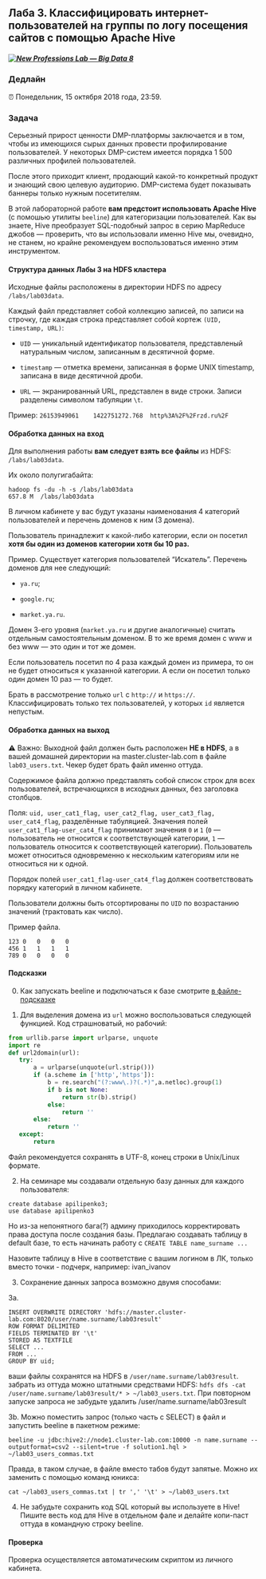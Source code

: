 ## Лаба 3. Классифицировать интернет-пользователей на группы по логу посещения сайтов с помощью Apache Hive

##### [![New Professions Lab — Big Data 8](http://data.newprolab.com/public-newprolab-com/npl7.svg)](https://github.com/newprolab/content_bigdata9)

### Дедлайн

⏰ Понедельник, 15 октября 2018 года, 23:59.

### Задача

Серьезный прирост ценности DMP-платформы заключается и в том, чтобы из имеющихся сырых данных провести профилирование пользователей. У некоторых DMP-систем имеется порядка 1 500 различных профилей пользователей.

После этого приходит клиент, продающий какой-то конкретный продукт и знающий свою целевую аудиторию. DMP-система будет показывать баннеры только нужным посетителям.

В этой лабораторной работе **вам предстоит использовать Apache Hive** (с помошью утилиты `beeline`) для категоризации пользователей. Как вы знаете, Hive преобразует SQL-подобный запрос в серию MapReduce джобов — проверить, что вы использовали именно Hive мы, очевидно, не станем, но крайне рекомендуем воспользоваться именно этим инструментом.

#### Структура данных Лабы 3 на HDFS кластера

Исходные файлы расположены в директории HDFS по адресу `/labs/lab03data`.

Каждый файл представляет собой коллекцию записей, по записи на строчку, где каждая строка представляет собой кортеж `(UID, timestamp, URL)`:

* `UID` — уникальный идентификатор пользователя, представленый натуральным числом, записанным в десятичной форме. 

* `timestamp` — отметка времени, записанная в форме UNIX timestamp, записана в виде десятичной дроби.

* `URL` — экранированный URL, представлен в виде строки. Записи разделены символом табуляции `\t`.

Пример:
`26153949061	1422751272.768	http%3A%2F%2Frzd.ru%2F`

#### Обработка данных на вход

Для выполнения работы **вам следует взять все файлы** из HDFS: `/labs/lab03data`.

Их около полугигабайта:

```
hadoop fs -du -h -s /labs/lab03data
657.8 M  /labs/lab03data
```

В личном кабинете у вас будут указаны наименования 4 категорий пользователей и перечень доменов к ним (3 домена).

Пользователь принадлежит к какой-либо категории, если он посетил **хотя бы один из доменов категории хотя бы 10 раз.**

Пример. Существует категория пользователей “Искатель”. Перечень доменов для нее следующий:

* `ya.ru`;

* `google.ru`;

* `market.ya.ru`.

Домен 3-его уровня (`market.ya.ru` и другие аналогичные) считать отдельным самостоятельным доменом. В то же время домен с www и без www — это один и тот же домен.

Если пользователь посетил по 4 раза каждый домен из примера, то он не будет относиться к указанной категории. А если он посетил только один домен 10 раз — то будет.

Брать в рассмотрение только `url` с `http://` и `https://`. Классифицировать только тех пользователей, у которых `id` является непустым.

#### Обработка данных на выход

⚠️ Важно: Выходной файл должен быть расположен **НЕ в HDFS**, а в вашей домашней директории на master.cluster-lab.com в файле `lab03_users.txt`. Чекер будет брать файл именно оттуда.

Содержимое файла должно представлять собой список строк для всех пользователей, встречающихся в исходных данных, без заголовка столбцов.

Поля: `uid, user_cat1_flag, user_cat2_flag, user_cat3_flag, user_cat4_flag`, разделённые табуляцией. Значения полей `user_cat1_flag-user_cat4_flag` принимают значения `0` и `1` (`0` — пользователь не относится к соответствующей категории, `1` — пользователь относится к соответствующей категории). Пользователь может относиться одновременно к нескольким категориям или не относиться ни к одной.

Порядок полей `user_cat1_flag-user_cat4_flag` должен соответствовать порядку категорий в личном кабинете.

Пользователи должны быть отсортированы по `UID` по возрастанию значений (трактовать как число).

Пример файла.
```
123	0	0	0	0	
456	1	1	1	1	
789	0	0	0	0		
```

#### Подсказки
0. Как запускать beeline и подключаться к базе смотрите [в файле-подсказке](important_sites.md)

1. Для выделения домена из `url` можно воспользоваться следующей функцией. Код страшноватый, но рабочий:

```python
from urllib.parse import urlparse, unquote
import re
def url2domain(url):
   try:
       a = urlparse(unquote(url.strip()))
       if (a.scheme in ['http','https']):
           b = re.search("(?:www\.)?(.*)",a.netloc).group(1)
           if b is not None:
               return str(b).strip()
           else:
               return ''
       else:
           return ''
   except:
       return
```

Файл рекомендуется сохранять в UTF-8, конец строки в Unix/Linux формате.

2. На семинаре мы создавали отдельную базу данных для каждого пользователя:
```
create database apilipenko3;
use database apilipenko3
```

Но из-за непонятного бага(?) админу приходилось корректировать права доступа после создания базы. Предлагаю создавать таблицу в default базе, то есть начинать работу с `CREATE TABLE name_surname ...`

Назовите таблицу в Hive в соответствие с вашим логином в ЛК, только вместо точки - подчерк, например: ivan_ivanov

3. Сохранение данных запроса возможно двумя способами:

3a.
```
INSERT OVERWRITE DIRECTORY 'hdfs://master.cluster-lab.com:8020/user/name.surname/lab03result'
ROW FORMAT DELIMITED
FIELDS TERMINATED BY '\t'
STORED AS TEXTFILE
SELECT ...
FROM ...
GROUP BY uid;
```

ваши файлы сохранятся на HDFS в `/user/name.surname/lab03result`. забрать из оттуда можно штатными средствами HDFS: `hdfs dfs -cat /user/name.surname/lab03result/* > ~/lab03_users.txt`. При повторном запуске запроса не забудьте удалить /user/name.surname/lab03result

3b. Можно поместить запрос (только часть с SELECT) в файл и запустить beeline в пакетном режиме:

```
beeline -u jdbc:hive2://node1.cluster-lab.com:10000 -n name.surname --outputformat=csv2 --silent=true -f solution1.hql > ~/lab03_users_commas.txt
```
Правда, в таком случае, в файле вместо табов будут запятые. Можно их заменить с помощью команд юникса:

```
cat ~/lab03_users_commas.txt | tr ',' '\t' > ~/lab03_users.txt
```

4. Не забудьте сохранить код SQL который вы используете в Hive! Пишите весть код для Hive в отдельном фале и делайте копи-паст оттуда в командную строку beeline.

#### Проверка

Проверка осуществляется автоматическим скриптом из личного кабинета.

